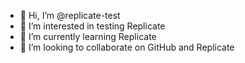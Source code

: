 - 👋 Hi, I’m @replicate-test
- 👀 I’m interested in testing Replicate
- 🌱 I’m currently learning Replicate
- 💞️ I’m looking to collaborate on GitHub and Replicate

<!---
replicate-test/replicate-test is a ✨ special ✨ repository because its `README.md` (this file) appears on your GitHub profile.
You can click the Preview link to take a look at your changes.
--->
